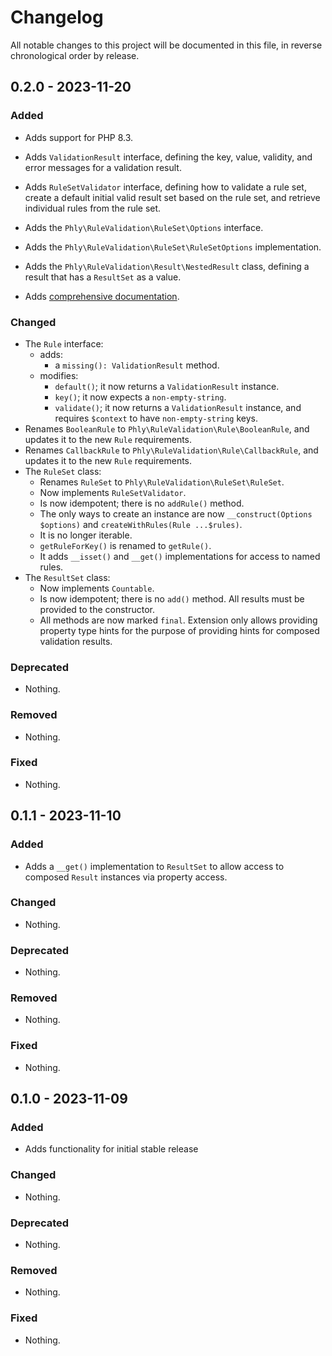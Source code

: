 # Changelog

All notable changes to this project will be documented in this file, in reverse chronological order by release.

## 0.2.0 - 2023-11-20

### Added

- Adds support for PHP 8.3.

- Adds `ValidationResult` interface, defining the key, value, validity, and error messages for a validation result.
- Adds `RuleSetValidator` interface, defining how to validate a rule set, create a default initial valid result set based on the rule set, and retrieve individual rules from the rule set.
- Adds the `Phly\RuleValidation\RuleSet\Options` interface.
- Adds the `Phly\RuleValidation\RuleSet\RuleSetOptions` implementation.
- Adds the `Phly\RuleValidation\Result\NestedResult` class, defining a result that has a `ResultSet` as a value.
- Adds [comprehensive documentation](./docs/README.md).

### Changed

- The `Rule` interface:
  - adds:
    - a `missing(): ValidationResult` method.
  - modifies:
    - `default()`; it now returns a `ValidationResult` instance.
    - `key()`; it now expects a `non-empty-string`.
    - `validate()`; it now returns a `ValidationResult` instance, and requires `$context` to have `non-empty-string` keys.
- Renames `BooleanRule` to `Phly\RuleValidation\Rule\BooleanRule`, and updates it to the new `Rule` requirements.
- Renames `CallbackRule` to `Phly\RuleValidation\Rule\CallbackRule`, and updates it to the new `Rule` requirements.
- The `RuleSet` class:
  - Renames `RuleSet` to `Phly\RuleValidation\RuleSet\RuleSet`.
  - Now implements `RuleSetValidator`.
  - Is now idempotent; there is no `addRule()` method.
  - The only ways to create an instance are now `__construct(Options $options)` and `createWithRules(Rule ...$rules)`.
  - It is no longer iterable.
  - `getRuleForKey()` is renamed to `getRule()`.
  - It adds `__isset()` and `__get()` implementations for access to named rules.
- The `ResultSet` class:
  - Now implements `Countable`.
  - Is now idempotent; there is no `add()` method. All results must be provided to the constructor.
  - All methods are now marked `final`. Extension only allows providing property type hints for the purpose of providing hints for composed validation results.

### Deprecated

- Nothing.

### Removed

- Nothing.

### Fixed

- Nothing.

## 0.1.1 - 2023-11-10

### Added

- Adds a `__get()` implementation to `ResultSet` to allow access to composed `Result` instances via property access.

### Changed

- Nothing.

### Deprecated

- Nothing.

### Removed

- Nothing.

### Fixed

- Nothing.

## 0.1.0 - 2023-11-09

### Added

- Adds functionality for initial stable release

### Changed

- Nothing.

### Deprecated

- Nothing.

### Removed

- Nothing.

### Fixed

- Nothing.

